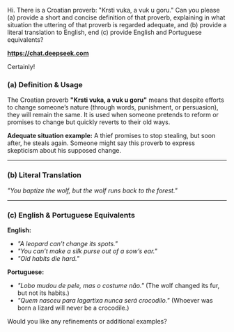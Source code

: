 Hi. There is a Croatian proverb: "Krsti vuka, a vuk u goru." Can you please (a) provide a short and concise definition of that proverb, explaining in what situation the uttering of that proverb is regarded adequate, and (b) provide a literal translation to English, end (c) provide English and Portuguese equivalents?

**https://chat.deepseek.com**

Certainly!

### **(a) Definition & Usage**
The Croatian proverb **"Krsti vuka, a vuk u goru"** means that despite efforts to change someone’s nature (through words, punishment, or persuasion), they will remain the same. It is used when someone pretends to reform or promises to change but quickly reverts to their old ways.

**Adequate situation example:**
A thief promises to stop stealing, but soon after, he steals again. Someone might say this proverb to express skepticism about his supposed change.

---

### **(b) Literal Translation**
*"You baptize the wolf, but the wolf runs back to the forest."*

---

### **(c) English & Portuguese Equivalents**

**English:**
- *"A leopard can’t change its spots."*
- *"You can’t make a silk purse out of a sow’s ear."*
- *"Old habits die hard."*

**Portuguese:**
- *"Lobo mudou de pele, mas o costume não."* (The wolf changed its fur, but not its habits.)
- *"Quem nasceu para lagartixa nunca será crocodilo."* (Whoever was born a lizard will never be a crocodile.)

Would you like any refinements or additional examples?